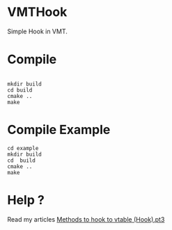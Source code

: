 # VMTHook

Simple Hook in VMT.


# Compile

```

mkdir build
cd build
cmake ..
make

```

# Compile Example

```
cd example
mkdir build
cd  build
cmake ..
make
```
# Help ?

Read my articles [Methods to hook to vtable (Hook).pt3](https://www.moblog.in/2023-07-28-methods-vmt-hook)